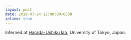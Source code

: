```yaml
---
layout: post
date: 2018-07-24 12:00:00+0530
inline: true
---
```


Interned at [Harada-Ushiku lab](https://www.mi.t.u-tokyo.ac.jp/en/), University of Tokyo, Japan.